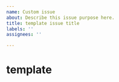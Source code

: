 ```yaml
---
name: Custom issue
about: Describe this issue purpose here.
title: template issue title
labels: ''
assignees: ''

---
```


# template
